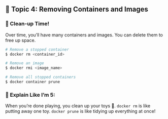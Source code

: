 ## 🧠 Topic 4: Removing Containers and Images

### 📌 Clean-up Time!
Over time, you’ll have many containers and images. You can delete them to free up space.

```bash
# Remove a stopped container
$ docker rm <container_id>

# Remove an image
$ docker rmi <image_name>

# Remove all stopped containers
$ docker container prune
```


### 🍼 Explain Like I’m 5:
When you’re done playing, you clean up your toys 🧹. `docker rm` is like putting away one toy. `docker prune` is like tidying up everything at once!
